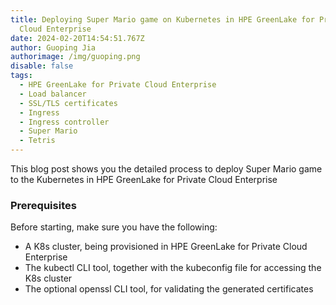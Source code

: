 ```yaml
---
title: Deploying Super Mario game on Kubernetes in HPE GreenLake for Private
  Cloud Enterprise
date: 2024-02-20T14:54:51.767Z
author: Guoping Jia
authorimage: /img/guoping.png
disable: false
tags:
  - HPE GreenLake for Private Cloud Enterprise
  - Load balancer
  - SSL/TLS certificates
  - Ingress
  - Ingress controller
  - Super Mario
  - Tetris
---
```

T﻿his blog post shows you the detailed process to deploy Super Mario game to the Kubernetes in HPE GreenLake for Private Cloud Enterprise

### Prerequisites

Before starting, make sure you have the following:

* A K8s cluster, being provisioned in HPE GreenLake for Private Cloud Enterprise
* The kubectl CLI tool, together with the kubeconfig file for accessing the K8s cluster
* The o﻿ptional openssl CLI tool, for validating the generated certificates 